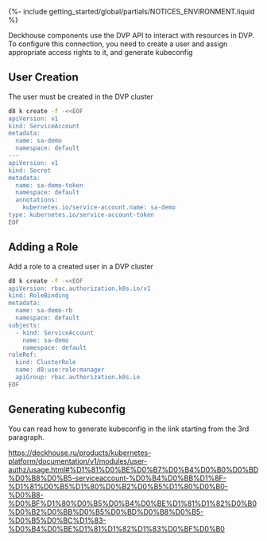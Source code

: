 {%- include getting_started/global/partials/NOTICES_ENVIRONMENT.liquid %}

Deckhouse components use the DVP API to interact with resources in DVP. To configure this connection, you need to create a user and assign appropriate access rights to it, and generate kubeconfig

## User Creation

The user must be created in the DVP cluster

```bash
d8 k create -f -<<EOF
apiVersion: v1
kind: ServiceAccount
metadata:
  name: sa-demo
  namespace: default
---
apiVersion: v1
kind: Secret
metadata:
  name: sa-demo-token
  namespace: default
  annotations:
    kubernetes.io/service-account.name: sa-demo
type: kubernetes.io/service-account-token
EOF
```

## Adding a Role

Add a role to a created user in a DVP cluster

```bash
d8 k create -f -<<EOF
apiVersion: rbac.authorization.k8s.io/v1
kind: RoleBinding
metadata:
  name: sa-demo-rb
  namespace: default
subjects:
  - kind: ServiceAccount
    name: sa-demo
    namespace: default
roleRef:
  kind: ClusterRole
  name: d8:use:role:manager
  apiGroup: rbac.authorization.k8s.io
EOF
```

## Generating kubeconfig

You can read how to generate kubeconfig in the link starting from the 3rd paragraph.

<https://deckhouse.ru/products/kubernetes-platform/documentation/v1/modules/user-authz/usage.html#%D1%81%D0%BE%D0%B7%D0%B4%D0%B0%D0%BD%D0%B8%D0%B5-serviceaccount-%D0%B4%D0%BB%D1%8F-%D1%81%D0%B5%D1%80%D0%B2%D0%B5%D1%80%D0%B0-%D0%B8-%D0%BF%D1%80%D0%B5%D0%B4%D0%BE%D1%81%D1%82%D0%B0%D0%B2%D0%BB%D0%B5%D0%BD%D0%B8%D0%B5-%D0%B5%D0%BC%D1%83-%D0%B4%D0%BE%D1%81%D1%82%D1%83%D0%BF%D0%B0>
